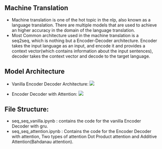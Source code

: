 ## Machine Translation
- Machine translation is one of the hot topic in the nlp, also known as a 
language translation. There are multiple models that are used to achieve an higher accuracy in the domain of the language translation. 
- Most Common architecture used in the machine translation is a seq2seq, which is nothing but a Encoder-Decoder architecture. Encoder takes the input language as an input, and encode it and provides a context vector(which contains information about the input sentences), decoder takes the context vector and decode to the target language.

## Model Architecture
- Vanilla Encoder Decoder Architecture: 
<img src="https://miro.medium.com/v2/resize:fit:786/format:webp/1*1JcHGUU7rFgtXC_mydUA_Q.jpeg"></img>

- Encoder Decoder with Attention:
<img  src="https://miro.medium.com/v2/resize:fit:720/format:webp/1*XTY2_xgVt24XuFhm_-A5Sw.png"></img>

## File Structure:
- seq_seq_vanilla.ipynb       : contains the code for the vanilla Encoder Decoder with gru.
- seq_seq_attention.ipynb  : Contains the code for the Encoder Decoder with attention, Two types of attention Dot Product attention and Additive Attention(Bahdanau attention).

